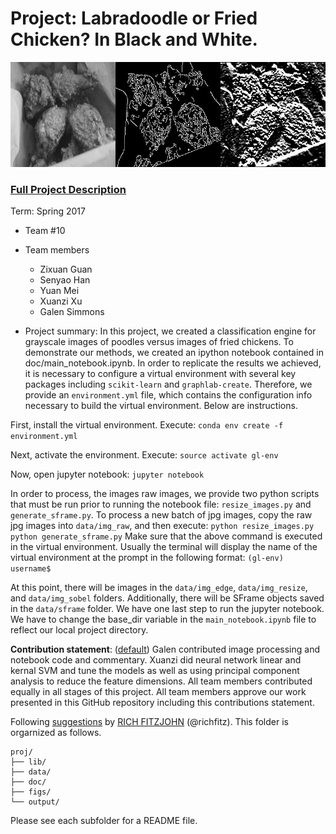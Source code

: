 # Project: Labradoodle or Fried Chicken? In Black and White.
![image](figs/home_img.jpg)

### [Full Project Description](doc/project3_desc.html)

Term: Spring 2017

+ Team #10
+ Team members
	+ Zixuan Guan
	+ Senyao Han
	+ Yuan Mei
	+ Xuanzi Xu
	+ Galen Simmons

+ Project summary: In this project, we created a classification engine for grayscale images of poodles versus images of fried chickens.  To demonstrate our methods, we created an ipython notebook contained in doc/main_notebook.ipynb.  In order to replicate the results we achieved, it is necessary to configure a virtual environment with several key packages including `scikit-learn` and `graphlab-create`.  Therefore, we provide an `environment.yml` file, which contains the configuration info necessary to build the virtual environment.  Below are instructions.

First, install the virtual environment.  Execute:
	`conda env create -f environment.yml`

Next, activate the environment.  Execute:
	`source activate gl-env`

Now, open jupyter notebook:
	`jupyter notebook`

In order to process, the images raw images, we provide two python scripts that must be run prior to running the notebook file: `resize_images.py` and `generate_sframe.py`.  To process a new batch of jpg images, copy the raw jpg images into `data/img_raw`, and then execute:
 	`python resize_images.py`
	`python generate_sframe.py`
Make sure that the above command is executed in the virtual environment.  Usually the terminal will display the name of the virtual environment at the prompt in the following format:
	`(gl-env) username$`

At this point, there will be images in the `data/img_edge`, `data/img_resize`, and `data/img_sobel` folders.  Additionally, there will be SFrame objects saved in the `data/sframe` folder.  We have one last step to run the jupyter notebook.  We have to change the base_dir variable in the `main_notebook.ipynb` file to reflect our local project directory.

**Contribution statement**: ([default](doc/a_note_on_contributions.md)) Galen contributed image processing and notebook code and commentary.   Xuanzi did neural network linear and kernal SVM and tune the models as well as using principal component analysis to reduce the feature dimensions.
All team members contributed equally in all stages of this project. All team members approve our work presented in this GitHub repository including this contributions statement.

Following [suggestions](http://nicercode.github.io/blog/2013-04-05-projects/) by [RICH FITZJOHN](http://nicercode.github.io/about/#Team) (@richfitz). This folder is orgarnized as follows.

```
proj/
├── lib/
├── data/
├── doc/
├── figs/
└── output/
```

Please see each subfolder for a README file.
